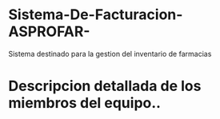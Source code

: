 # Sistema-De-Facturacion-ASPROFAR-
Sistema destinado para la gestion del inventario de farmacias
# Descripcion detallada de los miembros del equipo..
